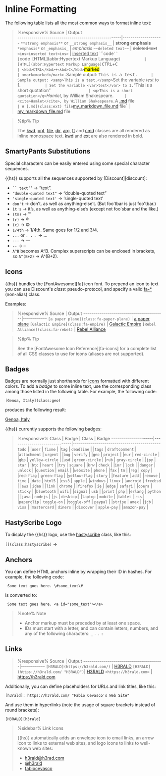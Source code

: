 # Inline Formatting 

The following table lists all the most common ways to format inline text: 

> %responsive%
>  Source                                             | Output             
> ----------------------------------------------------|--------------------
> `**strong emphasis**` or `__strong emphasis__`      | __strong emphasis__
> `*emphasis*` or `_emphasis_`                        | *emphasis*
> `~~deleted text~~`                                  | ~~deleted text~~
> `<ins>inserted text<ins>`                           | <ins>inserted text</ins>
> ```code` ``                                         | `code`
> `[HTML](abbr:Hypertext Markup Language)`            | [HTML](abbr:Hypertext Markup Language)
> `<kbd>CTRL</kbd>+<kbd>C</kbd>`                      | <kbd>CTRL</kbd>+<kbd>C</kbd>
> `<mark>marked</mark>`                               | <mark>marked</mark>.
> `Sample output: <samp>This is a test.</samp>`       | Sample output: <samp>This is a test.</samp>
> `Set the variable <var>test</var> to 1.`            | Set the variable <var>test</var> to 1.
> `<q>This is a short quotation</q>`                  | <q>This is a short quotation</q>
> `<cite>Hamlet</cite>, by William Shakespeare.`      | <cite>Hamlet</cite>, by William Shakespeare.
> `A [.md](class:ext) file`                           | A [.md](class:ext) file
> `[my_markdown_file.md](class:file) file`            | [my_markdown_file.md](class:file) file

> %tip%
> Tip
> 
> The [kwd](class:kwd), [opt](class:kwd), [file](class:kwd), [dir](class:kwd), [arg](class:kwd), [tt](class:kwd) and [cmd](class:kwd) classes are all rendered as inline monospace text. [kwd](class:kwd) and [ext](class:ext) are also rendered in bold.


## SmartyPants Substitutions

Special characters can be easily entered using some special character sequences.

{{hs}} supports all the sequences supported by [Discount][discount]:

* <code>`` text‘’</code> &rarr; “text”.
* `"double-quoted text"` &rarr; “double-quoted text”
* `'single-quoted text'` &rarr; ‘single-quoted text’
* `don't` &rarr; don’t. as well as anything-else’t. (But foo'tbar is just foo'tbar.)
* `it's` &rarr; it’s, as well as anything-else’s (except not foo'sbar and the like.)
* `(tm)` &rarr; ™
* `(r)` &rarr; ®
* `(c)` &rarr; ©
* `1/4th` &rarr; 1/4th. Same goes for 1/2 and 3/4.
* `...` or `. . .` &rarr; …
* `---` &rarr; —
* `--` &rarr; –
* `A^B` becomes A^B. Complex superscripts can be enclosed in brackets, so `A^(B+2)` &rarr; A^(B+2).


## Icons

{{hs}} bundles the [FontAwesome][fa] icon font. To prepend an icon to text you can use Discount's _class:_ pseudo-protocol, and specify a valid [fa-*](class:kwd) (non-alias) class.

Examples:

> %responsive%
> Source                                   | Output
> -----------------------------------------|------------
> `[a paper plane](class:fa-paper-plane)` | [ a paper plane](class:fa-paper-plane)
> `[Galactic Empire](class:fa-empire)`    | [ Galactic Empire](class:fa-empire)
> `[Rebel Alliance](class:fa-rebel)`      | [ Rebel Alliance](class:fa-rebel)

> %tip%
> Tip
> 
> See the [FontAwesome Icon Reference][fa-icons] for a complete list of all CSS classes to use for icons (aliases are not supported).

## Badges

Badges are normally just shorthands for [Icons](#Icons) formatted with different colors. To add a _badge_ to some inline text, use the corresponding class among those listed in the following table. For example, the following code:

    [Genoa, Italy](class:geo)

produces the following result:

[Genoa, Italy](class:geo)

{{hs}} currently supports the following badges:

> %responsive%
> Class                | Badge                        | Class               | Badge 
> ---------------------|------------------------------|--------------------------------------------
> `todo`               | [](class:todo)               |`user`               | [](class:user)
> `fixme`              | [](class:fixme)              |`tag`                | [](class:tag) 
> `deadline`           | [](class:deadline)           |`tags`               | [](class:tags) 
> `draftcomment`       | [](class:draftcomment)       |`attachment`         | [](class:attachment)
> `urgent`             | [](class:urgent)             |`bug`                | [](class:bug)
> `verify`             | [](class:verify)             |`geo`                | [](class:geo)
> `project`            | [](class:project)            |`eur`                | [](class:eur)
> `red-circle`         | [](class:red-circle)         |`gbp`                | [](class:gbp)
> `yellow-circle`      | [](class:yellow-circle)      |`usd`                | [](class:usd)
> `green-circle`       | [](class:green-circle)       |`rub`                | [](class:rub)
> `gray-circle`        | [](class:gray-circle)        |`jpy`                | [](class:jpy)
> `star`               | [](class:star)               |`btc`                | [](class:btc)
> `heart`              | [](class:heart)              |`try`                | [](class:try)
> `square`             | [](class:square)             |`krw`                | [](class:krw)
> `check`              | [](class:check)              |`inr`                | [](class:inr)
> `lock`               | [](class:lock)               |`danger`             | [](class:danger)
> `unlock`             | [](class:unlock)             |`question`           | [](class:question)
> `email`              | [](class:email)              |`website`            | [](class:website)
> `phone`              | [](class:phone)              |`fax`                | [](class:fax)
> `tm`                 | [](class:tm)                 |`reg`                | [](class:reg)
> `copy`               | [](class:copy)               |`red-flag`           | [](class:red-flag)
> `green-flag`         | [](class:green-flag)         |`yellow-flag`        | [](class:yellow-flag)
> `story`              | [](class:story)              |`feature`            | [](class:feature)
> `add`                | [](class:add)                |`remove`             | [](class:remove)
> `time`               | [](class:time)               |`date`               | [](class:date)
> `html5`              | [](class:html5)              |`css3`               | [](class:css3)
> `apple`              | [](class:apple)              |`windows`            | [](class:windows)
> `linux`              | [](class:linux)              |`android`            | [](class:android)
> `freebsd`            | [](class:freebsd)            |`aws`                | [](class:aws)
> `idea`               | [](class:idea)               |`link`               | [](class:link)
> `chrome`             | [](class:chrome)             |`firefox`            | [](class:firefox)
> `ie`                 | [](class:ie)                 |`edge`               | [](class:edge)
> `safari`             | [](class:safari)             |`opera`              | [](class:opera)
> `sticky`             | [](class:sticky)             |`bluetooth`          | [](class:bluetooth)
> `wifi`               | [](class:wifi)               |`signal`             | [](class:signal)
> `usb`                | [](class:usb)                |`print`              | [](class:print)
> `php`                | [](class:php)                |`erlang`             | [](class:erlang)
> `python`             | [](class:python)             |`java`               | [](class:java)
> `nodejs`             | [](class:nodejs)             |`js`                 | [](class:js)
> `desktop`            | [](class:desktop)            |`laptop`             | [](class:laptop)
> `mobile`             | [](class:mobile)             |`tablet`             | [](class:tablet)
> `rss`                | [](class:rss)                |`paperclip`          | [](class:paperclip)
> `toggle-on`          | [](class:toggle-on)          |`toggle-off`         | [](class:toggle-off)
> `paypal`             | [](class:paypal)             |`stripe`             | [](class:stripe)
> `amex`               | [](class:amex)               |`jcb`                | [](class:jcb)
> `visa`               | [](class:visa)               |`mastercard`         | [](class:mastercard)
> `diners`             | [](class:diners)             |`discover`           | [](class:discover)
> `apple-pay`          | [](class:apple-pay)          |`amazon-pay`         | [](class:amazon-pay)

## HastyScribe Logo

To display the {{hs}} logo, use the [hastyscribe](class:kwd) class, like this:

`[](class:hastyscribe)` &rarr; [](class:hastyscribe)

## Anchors

You can define HTML anchors inline by wrapping their ID in hashes. For example, the following code:

     Some text goes here. \#some_text\#

Is converted to:

     Some text goes here. <a id="some_text"></a>

> %note%
> Note
> 
> * Anchor markup must be preceded by at least one space.
> * IDs must start with a letter, and can contain letters, numbers, and any of the following characters: `_` `-` `.` `:` 

## Links

> %responsive%
> Source                                  | Output
> ----------------------------------------|------------
> `[H3RALD](https://h3rald.com/)`         | [H3RALD](https://h3rald.com/)
> `[H3RALD](https://h3rald.com/ "H3RALD")`| [H3RALD](https://h3rald.com/ "H3RALD")
> `<https://h3rald.com>`                  | <https://h3rald.com> 

Additionally, you can define placeholders for URLs and link titles, like this:

`[h3rald]: https://h3rald.com/ "Fabio Cevasco's Web Site"`

And use them in hyperlinks (note the usage of square brackets instead of round brackets):

`[H3RALD][h3rald]`

> %sidebar%
> Link Icons
> 
> {{hs}} automatically adds an envelope icon to email links, an arrow icon to links to external web sites, and logo icons to links to well-known web sites:
> 
> * [h3rald@h3rad.com](mailto:h3rald@h3rald.com)
> * [@h3rald](https://twitter.com/h3rald)
> * [fabiocevasco](http://it.linkedin.com/in/fabiocevasco)

